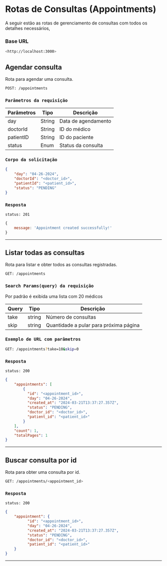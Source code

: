 # Rotas de Consultas (Appointments)

A seguir estão as rotas de gerenciamento de consultas com todos os detalhes necessários,

  
### Base URL

```bash
<http://localhost:3000>
```

  
  
## Agendar consulta

Rota para agendar uma consulta.

```bash
POST: /appointments
```

  
### `Parâmetros da requisição`

| Parâmetros | Tipo   | Descrição           |
| ---------- | ------ | ------------------- |
| day        | String   | Data de agendamento |
| doctorId   | String | ID do médico        |
| patientID  | String | ID do paciente      |
| status     | Enum   | Status da consulta  |


### `Corpo da solicitação`


```json
{
	"day": "04-26-2024",
	"doctorId": "<doctor_id>",
	"patientId": "<patient_id>",
	"status": "PENDING"
}
```

  

### `Resposta`

```http
status: 201
```

  
```js
{
	message: 'Appointment created successfully!'
}
```

  
---

 ## Listar todas as consultas


Rota para listar e obter todos as consultas registradas.

```bash
GET: /appointments
```

  
### `Search Params(query) da requisição`

  
Por padrão é exibida uma lista com 20 médicos

| Query | Tipo | Descrição |
| --------- | ------ | ----------------- |
| take | string | Número de consultas |
| skip | string | Quantidade a pular para próxima página |

  
### `Exemplo de URL com parâmetros`
  
```bash
GET: /appointments?take=10&skip=0
```

  
### `Resposta`

```http
status: 200
```


```json
{
	"appointments": [
		{
	      "id": "<appointment_id>",
	      "day": "04-26-2024",
	      "created_at": "2024-03-21T13:37:27.357Z",
	      "status": "PENDING",
	      "doctor_id": "<doctor_id>",
	      "patient_id": "<patient_id>"
	    }
	],
	"count": 1,
	"totalPages": 1
}
```

---


## Buscar consulta por id

  

Rota para obter uma consulta por id.

```bash
GET: /appointments/<appointment_id>
```

  
### `Resposta`

```http
status: 200
```


```json
{
	"appointment": {
	      "id": "<appointment_id>",
	      "day": "04-26-2024",
	      "created_at": "2024-03-21T13:37:27.357Z",
	      "status": "PENDING",
	      "doctor_id": "<doctor_id>",
	      "patient_id": "<patient_id>"
	}
}
```

---

